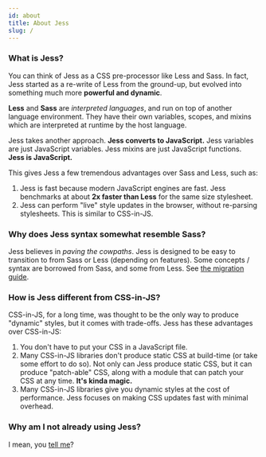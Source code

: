 ```yaml
---
id: about
title: About Jess
slug: /
---
```


### What is Jess?

You can think of Jess as a CSS pre-processor like Less and Sass. In fact, Jess started as a re-write of Less from the ground-up, but evolved into something much more **powerful and dynamic**.

**Less** and **Sass** are _interpreted languages_, and run on top of another language environment. They have their own variables, scopes, and mixins which are interpreted at runtime by the host language.

Jess takes another approach. **Jess converts to JavaScript.** Jess variables are just JavaScript variables. Jess mixins are just JavaScript functions. **Jess is JavaScript.**

This gives Jess a few tremendous advantages over Sass and Less, such as:
1. Jess is fast because modern JavaScript engines are fast. Jess benchmarks at about **2x faster than Less** for the same size stylesheet.
2. Jess can perform "live" style updates in the browser, without re-parsing stylesheets. This is similar to CSS-in-JS.

### Why does Jess syntax somewhat resemble Sass?

Jess believes in _paving the cowpaths_. Jess is designed to be easy to transition to from Sass or Less (depending on features). Some concepts / syntax are borrowed from Sass, and some from Less. See [the migration guide](./intro/migrating).

### How is Jess different from CSS-in-JS?

CSS-in-JS, for a long time, was thought to be the only way to produce "dynamic" styles, but it comes with trade-offs. Jess has these advantages over CSS-in-JS:
1. You don't have to put your CSS in a JavaScript file.
2. Many CSS-in-JS libraries don't produce static CSS at build-time (or take some effort to do so). Not only can Jess produce static CSS, but it can produce "patch-able" CSS, along with a module that can patch your CSS at any time. **It's kinda magic.**
3. Many CSS-in-JS libraries give you dynamic styles at the cost of performance. Jess focuses on making CSS updates fast with minimal overhead.

### Why am I not already using Jess?

I mean, you [tell me](https://twitter.com/CssJess)?